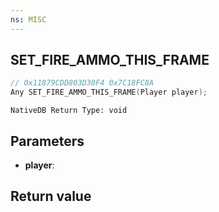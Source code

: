 ```yaml
---
ns: MISC
---
```

## SET_FIRE_AMMO_THIS_FRAME

```c
// 0x11879CDD803D30F4 0x7C18FC8A
Any SET_FIRE_AMMO_THIS_FRAME(Player player);
```

```
NativeDB Return Type: void
```

## Parameters
* **player**: 

## Return value
